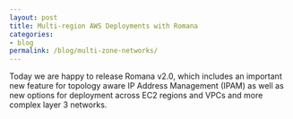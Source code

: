 ```yaml
---
layout: post
title: Multi-region AWS Deployments with Romana 
categories:
- blog
permalink: /blog/multi-zone-networks/
---
```


Today we are happy to release Romana v2.0, which includes an important new feature for topology aware IP Address Management (IPAM) as well as new options for deployment across EC2 regions and VPCs and more complex layer 3 networks.
 
